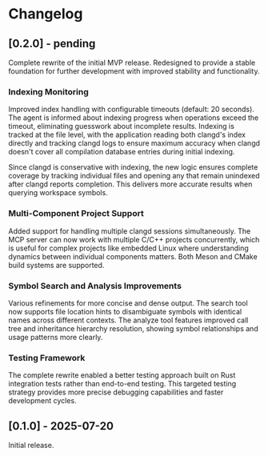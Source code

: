 # Changelog

## [0.2.0] - pending

Complete rewrite of the initial MVP release. Redesigned to provide a stable
foundation for further development with improved stability and functionality.

### Indexing Monitoring

Improved index handling with configurable timeouts (default: 20 seconds). The agent
is informed about indexing progress when operations exceed the timeout, eliminating
guesswork about incomplete results. Indexing is tracked at the file level, with the
application reading both clangd's index directly and tracking clangd logs to ensure
maximum accuracy when clangd doesn't cover all compilation database entries during
initial indexing.

Since clangd is conservative with indexing, the new logic ensures complete coverage
by tracking individual files and opening any that remain unindexed after clangd
reports completion. This delivers more accurate results when querying workspace
symbols.

### Multi-Component Project Support

Added support for handling multiple clangd sessions simultaneously. The MCP server
can now work with multiple C/C++ projects concurrently, which is useful for complex
projects like embedded Linux where understanding dynamics between individual
components matters. Both Meson and CMake build systems are supported.

### Symbol Search and Analysis Improvements

Various refinements for more concise and dense output. The search tool now supports
file location hints to disambiguate symbols with identical names across different
contexts. The analyze tool features improved call tree and inheritance hierarchy
resolution, showing symbol relationships and usage patterns more clearly.

### Testing Framework

The complete rewrite enabled a better testing approach built on Rust integration
tests rather than end-to-end testing. This targeted testing strategy provides more
precise debugging capabilities and faster development cycles.

## [0.1.0] - 2025-07-20

Initial release.
